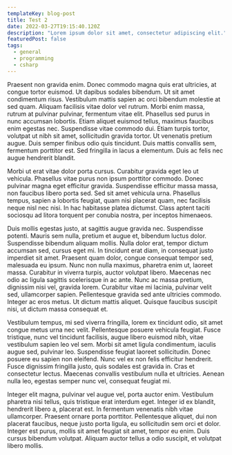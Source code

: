 ```yaml
---
templateKey: blog-post
title: Test 2
date: 2022-03-27T19:15:40.120Z
description: "Lorem ipsum dolor sit amet, consectetur adipiscing elit."
featuredPost: false
tags:
  - general
  - programming
  - csharp
---
```

 Praesent non gravida enim. Donec commodo magna quis erat ultricies, at congue tortor euismod. Ut dapibus sodales bibendum. Ut sit amet condimentum risus. Vestibulum mattis sapien ac orci bibendum molestie at sed quam. Aliquam facilisis vitae dolor vel rutrum. Morbi enim massa, rutrum at pulvinar pulvinar, fermentum vitae elit. Phasellus sed purus in nunc accumsan lobortis. Etiam aliquet euismod tellus, maximus faucibus enim egestas nec. Suspendisse vitae commodo dui. Etiam turpis tortor, volutpat ut nibh sit amet, sollicitudin gravida tortor. Ut venenatis pretium augue. Duis semper finibus odio quis tincidunt. Duis mattis convallis sem, fermentum porttitor est. Sed fringilla in lacus a elementum. Duis ac felis nec augue hendrerit blandit.  

Morbi ut erat vitae dolor porta cursus. Curabitur gravida eget leo ut vehicula. Phasellus vitae purus non ipsum porttitor commodo. Donec pulvinar magna eget efficitur gravida. Suspendisse efficitur massa massa, non faucibus libero porta sed. Sed sit amet vehicula urna. Phasellus tempus, sapien a lobortis feugiat, quam nisi placerat quam, nec facilisis neque nisl nec nisi. In hac habitasse platea dictumst. Class aptent taciti sociosqu ad litora torquent per conubia nostra, per inceptos himenaeos.  

Duis mollis egestas justo, at sagittis augue gravida nec. Suspendisse potenti. Mauris sem nulla, pretium et augue et, bibendum luctus dolor. Suspendisse bibendum aliquam mollis. Nulla dolor erat, tempor dictum accumsan sed, cursus eget mi. In tincidunt erat diam, in consequat justo imperdiet sit amet. Praesent quam dolor, congue consequat tempor sed, malesuada eu ipsum. Nunc non nulla maximus, pharetra enim ut, laoreet massa. Curabitur in viverra turpis, auctor volutpat libero. Maecenas nec odio ac ligula sagittis scelerisque in ac ante. Nunc ac massa pretium, dignissim nisi vel, gravida lorem. Curabitur vitae mi lacinia, pulvinar velit sed, ullamcorper sapien. Pellentesque gravida sed ante ultricies commodo. Integer ac eros metus. Ut dictum mattis aliquet. Quisque faucibus suscipit nisi, ut dictum massa consequat et.  

Vestibulum tempus, mi sed viverra fringilla, lorem ex tincidunt odio, sit amet congue metus urna nec velit. Pellentesque posuere vehicula feugiat. Fusce tristique, nunc vel tincidunt facilisis, augue libero euismod nibh, vitae vestibulum sapien leo vel sem. Morbi sit amet ligula condimentum, iaculis augue sed, pulvinar leo. Suspendisse feugiat laoreet sollicitudin. Donec posuere eu sapien non eleifend. Nunc vel ex non felis efficitur hendrerit. Fusce dignissim fringilla justo, quis sodales est gravida in. Cras et consectetur lectus. Maecenas convallis vestibulum nulla et ultricies. Aenean nulla leo, egestas semper nunc vel, consequat feugiat mi.  

Integer elit magna, pulvinar vel augue vel, porta auctor enim. Vestibulum pharetra nisi tellus, quis tristique erat interdum eget. Integer id ex blandit, hendrerit libero a, placerat est. In fermentum venenatis nibh vitae ullamcorper. Praesent ornare porta porttitor. Pellentesque aliquet, dui non placerat faucibus, neque justo porta ligula, eu sollicitudin sem orci et dolor. Integer est purus, mollis sit amet feugiat sit amet, tempor eu enim. Duis cursus bibendum volutpat. Aliquam auctor tellus a odio suscipit, et volutpat libero mollis.